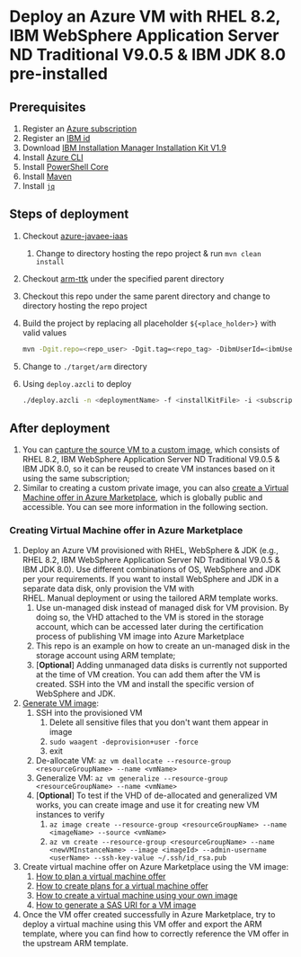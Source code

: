 # Deploy an Azure VM with RHEL 8.2, IBM WebSphere Application Server ND Traditional V9.0.5 & IBM JDK 8.0 pre-installed

## Prerequisites

1. Register an [Azure subscription](https://azure.microsoft.com/)
1. Register an [IBM id](https://idaas.iam.ibm.com/idaas/mtfim/sps/authsvc?PolicyId=urn:ibm:security:authentication:asf:basicldapuser)
1. Download [IBM Installation Manager Installation Kit V1.9](https://www-945.ibm.com/support/fixcentral/swg/downloadFixes?parent=ibm%7ERational&product=ibm/Rational/IBM+Installation+Manager&release=1.9.0.0&platform=Linux&function=fixId&fixids=1.9.0.0-IBMIM-LINUX-X86_64-20190715_0328&useReleaseAsTarget=true&includeRequisites=1&includeSupersedes=0&downloadMethod=http)
1. Install [Azure CLI](https://docs.microsoft.com/cli/azure/install-azure-cli?view=azure-cli-latest)
1. Install [PowerShell Core](https://docs.microsoft.com/powershell/scripting/install/installing-powershell-core-on-linux?view=powershell-7.1)
1. Install [Maven](https://maven.apache.org/download.cgi)
1. Install [`jq`](https://stedolan.github.io/jq/download/)

## Steps of deployment

1. Checkout [azure-javaee-iaas](https://github.com/Azure/azure-javaee-iaas)
   1. Change to directory hosting the repo project & run `mvn clean install`
1. Checkout [arm-ttk](https://github.com/Azure/arm-ttk) under the specified parent directory
1. Checkout this repo under the same parent directory and change to directory hosting the repo project
1. Build the project by replacing all placeholder `${<place_holder>}` with valid values

   ```bash
   mvn -Dgit.repo=<repo_user> -Dgit.tag=<repo_tag> -DibmUserId=<ibmUserId> -DibmUserPwd=<ibmUserPwd> -DvmAdminId=<vmAdminId> -DvmAdminPwd=<vmAdminPwd> -DdnsLabelPrefix=<dnsLabelPrefix> -Dtest.args="-Test All" -Ptemplate-validation-tests clean install
   ```

1. Change to `./target/arm` directory
1. Using `deploy.azcli` to deploy

   ```bash
   ./deploy.azcli -n <deploymentName> -f <installKitFile> -i <subscriptionId> -g <resourceGroupName> -l <resourceGroupLocation>
   ```

## After deployment

1. You can [capture the source VM to a custom image](https://docs.microsoft.com/azure/virtual-machines/linux/capture-image), which consists of RHEL 8.2, IBM WebSphere Application Server ND Traditional V9.0.5 & IBM JDK 8.0, so it can be reused to create VM instances based on it using the same subscription;
1. Similar to creating a custom private image, you can also [create a Virtual Machine offer in Azure Marketplace](https://docs.microsoft.com/azure/marketplace/cloud-partner-portal/virtual-machine/cpp-virtual-machine-offer), which is globally public and accessible. You can see more information in the following section.

### Creating Virtual Machine offer in Azure Marketplace

1. Deploy an Azure VM provisioned with RHEL, WebSphere & JDK (e.g., RHEL 8.2, IBM WebSphere Application Server ND Traditional V9.0.5 & IBM JDK 8.0). Use different combinations of OS, WebSphere and JDK per your requirements. If you want to install WebSphere and JDK in a separate data disk, only provision the VM with RHEL. Manual deployment or using the tailored ARM template works.
   1. Use un-managed disk instead of managed disk for VM provision. By doing so, the VHD attached to the VM is stored in the storage account, which can be accessed later during the certification process of publishing VM image into Azure Marketplace
   1. This repo is an example on how to create an un-managed disk in the storage account using ARM template;
   1. [**Optional**] Adding unmanaged data disks is currently not supported at the time of VM creation. You can add them after the VM is created. SSH into the VM and install the specific version of WebSphere and JDK.
1. [Generate VM image](https://docs.microsoft.com/azure/virtual-machines/linux/capture-image):
   1. SSH into the provisioned VM
      1. Delete all sensitive files that you don't want them appear in image
      1. `sudo waagent -deprovision+user -force`
      1. exit
   1. De-allocate VM: `az vm deallocate --resource-group <resourceGroupName> --name <vmName>`
   1. Generalize VM: `az vm generalize --resource-group <resourceGroupName> --name <vmName>`
   1. [**Optional**] To test if the VHD of de-allocated and generalized VM works, you can create image and use it for creating new VM instances to verify
      1. `az image create --resource-group <resourceGroupName> --name <imageName> --source <vmName>`
      1. `az vm create --resource-group <resourceGroupName> --name <newVMInstanceName> --image <imageId> --admin-username <userName> --ssh-key-value ~/.ssh/id_rsa.pub`
1. Create virtual machine offer on Azure Marketplace using the VM image:
   1. [How to plan a virtual machine offer](https://docs.microsoft.com/azure/marketplace/marketplace-virtual-machines)
   1. [How to create plans for a virtual machine offer](https://docs.microsoft.com/azure/marketplace/azure-vm-create-plans)
   1. [How to create a virtual machine using your own image](https://docs.microsoft.com/azure/marketplace/azure-vm-create-using-own-image)
   1. [How to generate a SAS URI for a VM image](https://docs.microsoft.com/azure/marketplace/azure-vm-get-sas-uri)
1. Once the VM offer created successfully in Azure Marketplace, try to deploy a virtual machine using this VM offer and export the ARM template, where you can find how to correctly reference the VM offer in the upstream ARM template.
